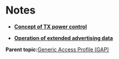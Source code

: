 # Notes

-   **[Concept of TX power control](GUID-2447F5F6-10AF-4BA9-A98A-F1CB78AE0C26.md)**  

-   **[Operation of extended advertising data](GUID-FD421446-446E-4881-8545-936E69D4C93F.md)**  


**Parent topic:**[Generic Access Profile \(GAP\)](GUID-A49939F9-5F09-4BD4-867E-97DB4DC09F46.md)

